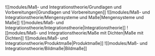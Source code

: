 ![[modules/Maß- und Integrationstheorie/Grundlagen und Vorbereitungen|Grundlagen und Vorbereitungen]]
![[modules/Maß- und Integrationstheorie/Mengensysteme und Maße|Mengensysteme und Maße]]
![[modules/Maß- und Integrationstheorie/Integrationstheorie|Integrationstheorie]]
![[modules/Maß- und Integrationstheorie/Maße mit Dichten|Maße mit Dichten]]
![[modules/Maß- und Integrationstheorie/Produktmaße|Produktmaße]]
![[modules/Maß- und Integrationstheorie/Bildmaße|Bildmaße]]